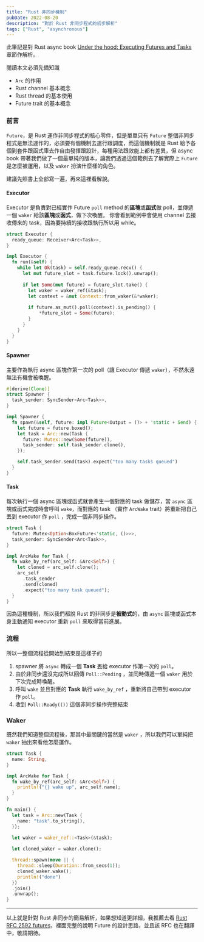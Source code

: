 ```yaml
---
title: "Rust 非同步機制"
pubDate: 2022-08-20
description: "對於 Rust 非同步程式的初步解析"
tags: ["Rust", "asynchronous"]
---
```


此筆記是對 Rust async book [Under the hood: Executing Futures and Tasks](https://rust-lang.github.io/async-book/02_execution/01_chapter.html) 章節作解析。

閱讀本文必須先備知識

- `Arc` 的作用
- Rust channel 基本概念
- Rust thread 的基本使用
- Future trait 的基本概念

### 前言

`Future`，是 Rust 運作非同步程式的核心零件，但是單單只有 `Future` 整個非同步程式是無法運作的，必須要有個機制去運行跟調度，而這個機制就是 Rust 給予各個到套件跟函式庫去作自由發揮跟設計，每種用法跟效能上都有差異，但 async book 帶著我們做了一個最單純的版本，讓我們透過這個範例去了解實際上 `Future` 是怎麼被運用，以及 `waker` 扮演什麼樣的角色。

建議先照書上全部寫一遍，再來這裡看解說。

#### Executor

Executor 是負責對已經實作 Future `poll` method 的**區塊**或**函式**做 poll，並傳遞一個 `waker` 給該**區塊**或**函式**，做下次喚醒。
你會看到範例中會使用 channel 去接收傳來的 task，因為要持續的接收跟執行所以用 while。

```rust
struct Executor {
  ready_queue: Receiver<Arc<Task>>,
}

impl Executor {
  fn run(&self) {
    while let Ok(task) = self.ready_queue.recv() {
      let mut future_slot = task.future.lock().unwrap();
      
      if let Some(mut future) = future_slot.take() {
        let waker = waker_ref(&task);
        let context = &mut Context::from_waker(&*waker);
        
        if future.as_mut().poll(context).is_pending() {
            *future_slot = Some(future);
        }
      }
    }
  }
}
```

#### Spawner 

主要作為執行 async 區塊作第一次的 poll（讓 Executor 傳遞 `waker`），不然永遠無法有機會被喚醒。

```rust
#[derive(Clone)]
struct Spawner {
  task_sender: SyncSender<Arc<Task>>,
}

impl Spawner {
  fn spawn(&self, future: impl Future<Output = ()> + 'static + Send) {
    let future = future.boxed();
    let task = Arc::new(Task {
      future: Mutex::new(Some(future)),
      task_sender: self.task_sender.clone(),
    });

    self.task_sender.send(task).expect("too many tasks queued")
  }
}
```

#### Task

每次執行一個 async 區塊或函式就會產生一個對應的 task 做儲存，當 `async` 區塊或函式完成時會呼叫  `wake`，而對應的 task （實作 `ArcWake` trait）將重新把自己丟到 executor 作  `poll` ，完成一個非同步操作。

```rust
struct Task {
  future: Mutex<Option<BoxFuture<'static, ()>>>,
  task_sender: SyncSender<Arc<Task>>,
}

impl ArcWake for Task {
  fn wake_by_ref(arc_self: &Arc<Self>) {
    let cloned = arc_self.clone();
    arc_self
      .task_sender
      .send(cloned)
      .expect("too many task queued");
  }
}
```

因為這種機制，所以我們都說 Rust 的非同步是**被動式**的，由 `async` 區塊或函式本身主動通知 executor 重新 `poll` 來取得當前進展。

### 流程

所以一整個流程從開始到結束是這樣子的

1. spawner 將 `async` 轉成一個 **Task** 丟給 executor 作第一次的 `poll`。
2. 由於非同步還沒完成所以回傳 `Poll::Pending` ，並同時傳遞一個 `waker` 用於下次完成時喚醒。
3. 呼叫 `wake` 並且對應的 **Task** 執行 `wake_by_ref` ，重新將自己帶到 executor 作 `poll`。
4. 收到 `Poll::Ready(())` 這個非同步操作完整結束

### Waker

既然我們知道整個流程後，那其中最關鍵的當然是 `waker` ，所以我們可以單純把 `waker` 抽出來看他怎麼運作。

```rust
struct Task {
  name: String,
}

impl ArcWake for Task {
  fn wake_by_ref(arc_self: &Arc<Self>) {
    println!("{} wake up", arc_self.name);
  }
}

fn main() {
  let task = Arc::new(Task {
    name: "task".to_string(),
  });

  let waker = waker_ref::<Task>(&task);
  
  let cloned_waker = waker.clone();

  thread::spawn(move || {
    thread::sleep(Duration::from_secs(1));
    cloned_waker.wake();
    println!("done")
  })
  .join()
  .unwrap();
}
```

---
以上就是針對 Rust 非同步的簡易解析，如果想知道更詳細，我推薦去看 [Rust RFC 2592 futures](https://rust-lang.github.io/rfcs/2592-futures.html)，裡面完整的說明 Future 的設計思路，並且該 RFC 也在翻譯中，敬請期待。

